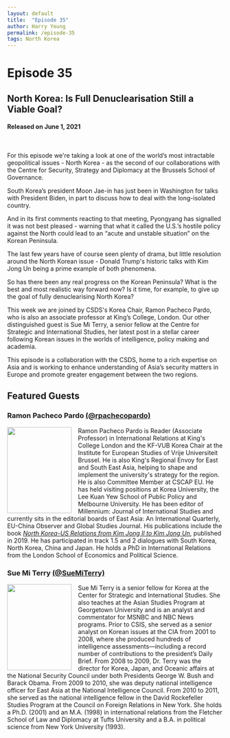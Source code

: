 ```yaml
---
layout: default
title:  "Episode 35"
author: Harry Yeung
permalink: /episode-35
tags: North Korea
---
```


<head>
  <meta name="twitter:card" content="summary" />
  <meta name="twitter:site" content="@AsiaMattersPod" />
  <meta name="twitter:title" content="Episode 35 | North Korea: Is full denuclearisation still a viable goal?" />
  <meta name="twitter:description" content="For this episode we're taking a look at one of the world’s most intractable geopolitical issues - North Korea - as the second of our collaborations with the Centre for Security, Strategy and Diplomacy at the Brussels School of Governance. " />
  <meta name="twitter:image" content="https://user-images.githubusercontent.com/67763587/97117453-1b73b880-16c1-11eb-8dfb-30e8781bf66c.png" />

  <title>Episode 35 | North Korea: Is full denuclearisation still a viable goal?</title>

  <meta name="description"
  content="For this episode we're taking a look at one of the world’s most intractable geopolitical issues - North Korea - as the second of our collaborations with the Centre for Security, Strategy and Diplomacy at the Brussels School of Governance. ">
</head>

# Episode 35
## North Korea: Is Full Denuclearisation Still a Viable Goal?
#### Released on June 1, 2021

<div id="buzzsprout-player-8626051"></div>
<script src="https://www.buzzsprout.com/699187/8626051-north-korea-is-full-denuclearisation-still-a-viable-goal.js?container_id=buzzsprout-player-8626051&player=small" type="text/javascript" charset="utf-8"></script>
<br>

For this episode we're taking a look at one of the world’s most intractable geopolitical issues - North Korea - as the second of our collaborations with the Centre for Security, Strategy and Diplomacy at the Brussels School of Governance.

South Korea’s president Moon Jae-in has just been in Washington for talks with President Biden, in part to discuss how to deal with the long-isolated country.

And in its first comments reacting to that meeting, Pyongyang has signalled it was not best pleased - warning that what it called the U.S.’s hostile policy against the North could lead to an “acute and unstable situation” on the Korean Peninsula.

The last few years have of course seen plenty of drama, but little resolution around the North Korean issue - Donald Trump's historic talks with Kim Jong Un being a prime example of both phenomena.

So has there been any real progress on the Korean Peninsula?  What is the best and most realistic way forward now? Is it time, for example, to give up the goal of fully denuclearising North Korea?

This week we are joined by CSDS's Korea Chair, Ramon Pacheco Pardo, who is also an associate professor at King’s College, London. Our other distinguished guest is Sue Mi Terry, a senior fellow at the Centre for Strategic and International Studies, her latest post in a stellar career following Korean issues in the worlds of intelligence, policy making and academia.

This episode is a collaboration with the CSDS, home to a rich expertise on Asia and is working to enhance understanding of Asia’s security matters in Europe and promote greater engagement between the two regions.

## Featured Guests

### Ramon Pacheco Pardo [(@rpachecopardo)](https://twitter.com/rpachecopardo)

<img src="https://user-images.githubusercontent.com/67763587/120563255-011f5d00-c3bd-11eb-8322-7c1669a62e10.png"
  style="width:150px;height:200px;margin-right:15px;"
  align="left" />
  <p>Ramon Pacheco Pardo is Reader (Associate Professor) in International Relations at King's College London and the KF-VUB Korea Chair at the Institute for European Studies of Vrije Universiteit Brussel. He is also King's Regional Envoy for East and South East Asia, helping to shape and implement the university's strategy for the region. He is also Committee Member at CSCAP EU. He has held visiting positions at Korea University, the Lee Kuan Yew School of Public Policy and Melbourne University. He has been editor of Millennium: Journal of International Studies and currently sits in the editorial boards of East Asia: An International Quarterly, EU-China Observer and Global Studies Journal. His publications include the book <a href="https://amzn.to/34IaCeM"><i>North Korea-US Relations from Kim Jong Il to Kim Jong Un</i></a>, published in 2019. He has participated in track 1.5 and 2 dialogues with South Korea, North Korea, China and Japan. He holds a PhD in International Relations from the London School of Economics and Political Science. </p>

### Sue Mi Terry [(@SueMiTerry)](https://twitter.com/SueMiTerry)

<img src="https://user-images.githubusercontent.com/67763587/120563557-ba7e3280-c3bd-11eb-966c-94816a684db2.png"
  style="width:150px;height:200px;margin-right:15px;"
  align="left" />
  <p>Sue Mi Terry is a senior fellow for Korea at the Center for Strategic and International Studies. She also teaches at the Asian Studies Program at Georgetown University and is an analyst and commentator for MSNBC and NBC News programs. Prior to CSIS, she served as a senior analyst on Korean issues at the CIA from 2001 to 2008, where she produced hundreds of intelligence assessments—including a record number of contributions to the president’s Daily Brief. From 2008 to 2009, Dr. Terry was the director for Korea, Japan, and Oceanic affairs at the National Security Council under both Presidents George W. Bush and Barack Obama. From 2009 to 2010, she was deputy national intelligence officer for East Asia at the National Intelligence Council. From 2010 to 2011, she served as the national intelligence fellow in the David Rockefeller Studies Program at the Council on Foreign Relations in New York. She holds a Ph.D. (2001) and an M.A. (1998) in international relations from the Fletcher School of Law and Diplomacy at Tufts University and a B.A. in political science from New York University (1993). </p>
